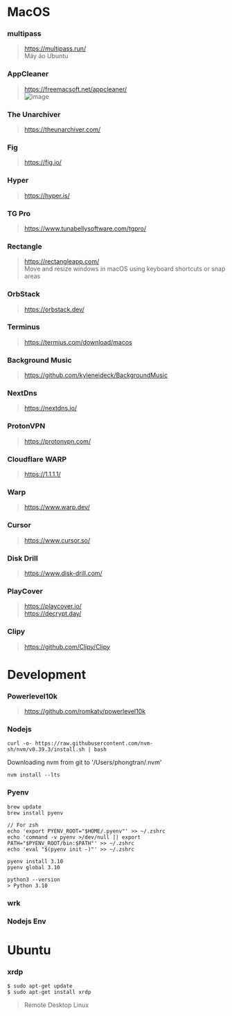 # MacOS
### multipass
> https://multipass.run/  
> Máy ảo Ubuntu

### AppCleaner
> https://freemacsoft.net/appcleaner/  
![image](https://github.com/tanphongtr/phongtrandev_note/assets/11567406/3f6ef172-9591-4d09-8bbe-87592bbcc373)

### The Unarchiver
> https://theunarchiver.com/

### Fig
> https://fig.io/

### Hyper
> https://hyper.is/

### TG Pro
> https://www.tunabellysoftware.com/tgpro/

### Rectangle
> https://rectangleapp.com/  
> Move and resize windows in macOS using keyboard shortcuts or snap areas

### OrbStack
> https://orbstack.dev/  

### Terminus
> https://termius.com/download/macos  

### Background Music
> https://github.com/kyleneideck/BackgroundMusic  

### NextDns
> https://nextdns.io/  

### ProtonVPN
> https://protonvpn.com/  

### Cloudflare WARP
> https://1.1.1.1/  

### Warp
> https://www.warp.dev/  

### Cursor
> https://www.cursor.so/  

### Disk Drill
> https://www.disk-drill.com/

### PlayCover
> https://playcover.io/  
> https://decrypt.day/

### Clipy
> https://github.com/Clipy/Clipy

# Development

### Powerlevel10k
> https://github.com/romkatv/powerlevel10k

### Nodejs
```curl -o- https://raw.githubusercontent.com/nvm-sh/nvm/v0.39.3/install.sh | bash```

Downloading nvm from git to '/Users/phongtran/.nvm'

```nvm install --lts```

### Pyenv

```
brew update
brew install pyenv

// For zsh
echo 'export PYENV_ROOT="$HOME/.pyenv"' >> ~/.zshrc
echo 'command -v pyenv >/dev/null || export PATH="$PYENV_ROOT/bin:$PATH"' >> ~/.zshrc
echo 'eval "$(pyenv init -)"' >> ~/.zshrc

pyenv install 3.10
pyenv global 3.10

python3 --version
> Python 3.10

```

### wrk

### Nodejs Env




# Ubuntu
### xrdp
```
$ sudo apt-get update
$ sudo apt-get install xrdp
```
> Remote Desktop Linux
